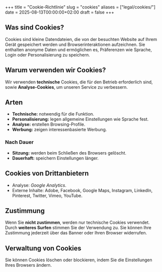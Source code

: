 +++
title = "Cookie-Richtlinie"
slug  = "cookies"
aliases = ["legal/cookies/"]
date  = 2025-08-13T00:00:00+02:00
draft = false
+++

## Was sind Cookies?
Cookies sind kleine Datendateien, die von der besuchten Website auf Ihrem Gerät gespeichert werden und Browserinteraktionen aufzeichnen. Sie enthalten anonyme Daten und ermöglichen es, Präferenzen wie Sprache, Login oder Personalisierung zu speichern.

## Warum verwenden wir Cookies?
Wir verwenden **technische** Cookies, die für den Betrieb erforderlich sind, sowie **Analyse-Cookies**, um unseren Service zu verbessern.

## Arten
- **Technische:** notwendig für die Funktion.
- **Personalisierung:** legen allgemeine Einstellungen wie Sprache fest.
- **Analyse:** erstellen Browsing-Profile.
- **Werbung:** zeigen interessenbasierte Werbung.

### Nach Dauer
- **Sitzung:** werden beim Schließen des Browsers gelöscht.
- **Dauerhaft:** speichern Einstellungen länger.

## Cookies von Drittanbietern
- Analyse: *Google Analytics*.  
- Externe Inhalte: Adobe, Facebook, Google Maps, Instagram, LinkedIn, Pinterest, Twitter, Vimeo, YouTube.

## Zustimmung
Wenn Sie **nicht zustimmen**, werden nur technische Cookies verwendet.  
Durch **weiteres Surfen** stimmen Sie der Verwendung zu. Sie können Ihre Zustimmung jederzeit über das Banner oder Ihren Browser widerrufen.

## Verwaltung von Cookies
Sie können Cookies löschen oder blockieren, indem Sie die Einstellungen Ihres Browsers ändern.